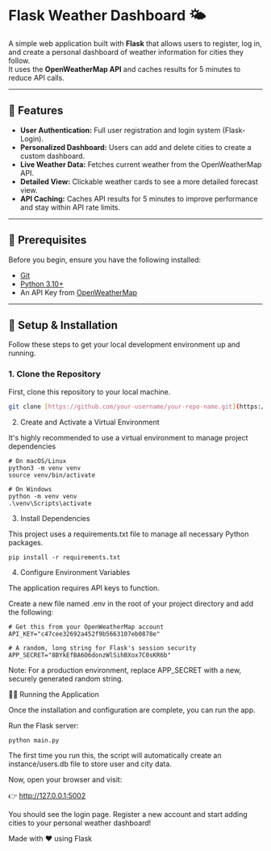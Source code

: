 # Flask Weather Dashboard 🌤️

A simple web application built with **Flask** that allows users to register, log in, and create a personal dashboard of weather information for cities they follow.  
It uses the **OpenWeatherMap API** and caches results for 5 minutes to reduce API calls.

---

## 🌟 Features

- **User Authentication:** Full user registration and login system (Flask-Login).  
- **Personalized Dashboard:** Users can add and delete cities to create a custom dashboard.  
- **Live Weather Data:** Fetches current weather from the OpenWeatherMap API.  
- **Detailed View:** Clickable weather cards to see a more detailed forecast view.  
- **API Caching:** Caches API results for 5 minutes to improve performance and stay within API rate limits.

---

## 🧰 Prerequisites

Before you begin, ensure you have the following installed:

- [Git](https://git-scm.com/)
- [Python 3.10+](https://www.python.org/)
- An API Key from [OpenWeatherMap](https://openweathermap.org/api)

---

## 🚀 Setup & Installation

Follow these steps to get your local development environment up and running.

### 1. Clone the Repository

First, clone this repository to your local machine.

```bash
git clone [https://github.com/your-username/your-repo-name.git](https://github.com/2tzz/Wheather_App_Fidenz.git)

```

2. Create and Activate a Virtual Environment

It's highly recommended to use a virtual environment to manage project dependencies

```
# On macOS/Linux
python3 -m venv venv
source venv/bin/activate

# On Windows
python -m venv venv
.\venv\Scripts\activate

```
3. Install Dependencies

This project uses a requirements.txt file to manage all necessary Python packages.

```
pip install -r requirements.txt

```

4. Configure Environment Variables

The application requires API keys to function.

Create a new file named .env in the root of your project directory and add the following:
```
# Get this from your OpenWeatherMap account
API_KEY="c47cee32692a452f9b5663107eb0878e"

# A random, long string for Flask's session security
APP_SECRET="8BYkEfBA6O6donzWlSihBXox7C0sKR6b"

```
Note: For a production environment, replace APP_SECRET with a new, securely generated random string.

🏃‍♂️ Running the Application

Once the installation and configuration are complete, you can run the app.

Run the Flask server:
```
python main.py

```

The first time you run this, the script will automatically create an instance/users.db file to store user and city data.

Now, open your browser and visit:

👉 http://127.0.0.1:5002

You should see the login page.
Register a new account and start adding cities to your personal weather dashboard!

Made with ❤️ using Flask

